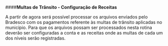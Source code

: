 ####**Multas de Trânsito - Configuração de Receitas**

A partir de agora será possível processar os arquivos enviados pelo Bradesco com os pagamentos referente às multas de trânsito aplicadas no município.
Para que os arquivos possam ser processados nesta rotina deverão ser configuradas a conta e as receitas onde as multas de cada um dos níveis serão registradas.